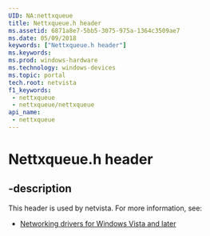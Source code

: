 ```yaml
---
UID: NA:nettxqueue
title: Nettxqueue.h header
ms.assetid: 6871a8e7-5bb5-3075-975a-1364c3509ae7
ms.date: 05/09/2018
keywords: ["Nettxqueue.h header"]
ms.keywords: 
ms.prod: windows-hardware
ms.technology: windows-devices
ms.topic: portal
tech.root: netvista
f1_keywords:
 - nettxqueue
 - nettxqueue/nettxqueue
api_name:
 - nettxqueue
---
```


# Nettxqueue.h header


## -description

This header is used by netvista. For more information, see:

- [Networking drivers for Windows Vista and later](../_netvista/index.md)


